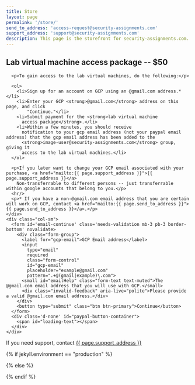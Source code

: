 ```yaml
---
title: Store
layout: page
permalink: '/store/'
send_to_address: 'access-request@security-assignments.com'
support_address: 'support@security-assignments.com'
description: This page is the storefront for security-assignments.com.
---
```



<h2>Lab virtual machine access package -- $50</h2>

<div class="container">
  <div class="row">
    <div class="col-sm">

      <p>To gain access to the lab virtual machines, do the following:</p>

      <ol>
        <li>Sign up for an account on GCP using an @gmail.com address.*</li>
        <li>Enter your GCP <strong>@gmail.com</strong> address on this page, and click
            "Continue."</li>
        <li>Submit payment for the <strong>lab virtual machine
          access package</strong>.</li>
        <li>Within a few minutes, you should receive
          notification to your gcp email address (not your paypal email address) that the gcp email address has been added to the
          <strong>image-user@security-assignments.com</strong> group, giving it
          access to the lab virtual machines.</li>
      </ol>

      <p>If you later want to change your GCP email associated with your purchase, <a href="mailto:{{ page.support_address }}">{{ page.support_address }}</a>
        Non-transferrable to different persons -- just transferrable within google accounts that belong to you.</p>
      <hr/>
      <p>* If you have a non-@gmail.com email address that you are certain will work on GCP, contact <a href="mailto:{{ page.send_to_address }}">{{ page.send_to_address }}</a>.</p>
    </div>
    <div class="col-sm">
      <form id='email-continue' class='needs-validation mb-3 pb-3 border-bottom' novalidate>
        <div class="form-group">
          <label for="gcp-email">GCP Email address</label>
          <input
            type="email"
            required
            class="form-control"
            id="gcp-email"
            placeholder="example@gmail.com"
            pattern=".+@(gmail|example)\.com">
          <small id="emailHelp" class="form-text text-muted">The @gmail.com email address that you will use with GCP.</small>
          <div class="invalid-feedback" aria-live="polite">Please provide a valid @gmail.com email address.</div>
        </div>
        <button type="submit" class="btn btn-primary">Continue</button>
      </form>
      <div class='d-none' id="paypal-button-container">
        <span id="loading-text"></span>
      </div>
    </div>
  </div>
</div>

<p>If you need support, contact <a href="mailto:{{ page.support_address }}">{{ page.support_address }}</a></p>

<script type="text/javascript">
  const support_address = "{{ page.support_address }}";
</script>

{% if jekyll.environment == "production" %}
<!-- live client id  -->
<script src="https://www.paypal.com/sdk/js?client-id=AUEsnSYbdrbOdYz8pzZU0ude32jv6JSvP1Uf9nNW0PzEbp3-VDXzAOFAoFQdPtkoytkiJ5sUwwZ6xirc&enable-funding=venmo&currency=USD"></script>
<script type="text/javascript">
  const PAYPAL_MODE = 'LIVE';
</script>
{% else %}
<!-- sandbox client id  -->
<script src="https://www.paypal.com/sdk/js?client-id=ATO5KjQC9-FA8iiRDD3Zl2WE4L3paJRaM3_6xX8XKmDvjW-SDVkrSbmgZpr6WoQnBU5oxPtMdzBg9CeL&enable-funding=venmo&currency=USD"></script>
<script type="text/javascript">
  const PAYPAL_MODE = 'SANDBOX';
</script>
{% endif %}



<!-- Add the checkout buttons, set up the order and approve the order -->
<script>

function initPayPalButton() {

  document.getElementById('paypal-button-container').classList.remove('d-none');
  document.getElementById('gcp-email').setAttribute('readonly', true);
  let gcp_email = document.getElementById('gcp-email').value;

  paypal.Buttons({
    onInit: function(data, actions){
      document.getElementById('loading-text').remove();
    },
    // https://developer.paypal.com/docs/checkout/reference/server-integration/set-up-transaction/
    createOrder: function(data, actions) {
      // return fetch('http://localhost:8080/', {
      return fetch('https://us-central1-security-assignments-kali.cloudfunctions.net/security-assignments-paypal-order-create', {
        method: 'post',
        headers: {
          'content-type': 'application/json'
        },
        body: JSON.stringify({'gcp_email': gcp_email, 'paypal_mode': PAYPAL_MODE})
      }).then(function(res){
        return res.json()
      }).then(function(data){
        return data.id
      })
    },
    onApprove: function(data, actions) {
      return actions.order.capture().then(function(orderData) {
        // Full available details
        console.log('Capture result', orderData, JSON.stringify(orderData, null, 2));

        let paypal_id = orderData.purchase_units[0].payments.captures[0].id;

        // Show a success message within this page, e.g.
        const element = document.getElementById('paypal-button-container');
        element.innerHTML = '';
        let inner_html = `
          <div class='alert alert-success'>
            <h3>Thank you for your payment!</h3>

            <p>Your paypal transaction id is: <strong>${paypal_id}</strong></p>
            <p>Your submitted GCP email address is: <strong>${gcp_email}</strong></p>
          </div>
        `;

        element.innerHTML = inner_html;

        // Or go to another URL:  actions.redirect('thank_you.html');
      });
    },
    onError: function(err) {
      // console.log(err);
      const element = document.getElementById('paypal-button-container');
      element.innerHTML = '';
      let inner_html = `
        <div class='alert alert-danger'>
          <h3>Error!</h3>

          <p>Sorry, an error occurred during payment processing.</p>
          <p>This can happen if you try to submit a purchase for an email address already on file.</p>
          <p>You tried to submit GCP email address: <strong>${gcp_email}</strong></p>
          <p>If you need support, send an email to <strong>${support_address}</strong>.</p>
        </div>
      `;

      element.innerHTML = inner_html;
    }
  }).render('#paypal-button-container'); // Display payment options on your web page
}

(function() {
  'use strict';
  window.addEventListener('load', function() {
    // Fetch all the forms we want to apply custom Bootstrap validation styles to
    var forms = document.getElementsByClassName('needs-validation');
    // Loop over them and prevent submission
    var validation = Array.prototype.filter.call(forms, function(form) {
      form.addEventListener('submit', function(event) {
        event.preventDefault();
        event.stopPropagation();
        if (form.checkValidity() === true) {

          initPayPalButton();
        }
        form.classList.add('was-validated');
      }, false);
    });
  }, false);
})();

</script>
